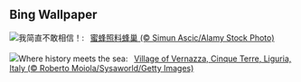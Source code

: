## Bing Wallpaper
![](https://www.bing.com/th?id=OHR.HoneycombBee_ZH-CN6572760814_UHD.jpg&w=1000)我简直不敢相信！:&nbsp;&ensp;[蜜蜂照料蜂巢 (© Simun Ascic/Alamy Stock Photo)](https://www.bing.com/th?id=OHR.HoneycombBee_ZH-CN6572760814_UHD.jpg)
<br><br/>
![](https://www.bing.com/th?id=OHR.VernazzaItaly_EN-US2643430613_UHD.jpg&w=1000)Where history meets the sea:&nbsp;&ensp;[Village of Vernazza, Cinque Terre, Liguria, Italy (© Roberto Moiola/Sysaworld/Getty Images)](https://www.bing.com/th?id=OHR.VernazzaItaly_EN-US2643430613_UHD.jpg)
<br><br/>
